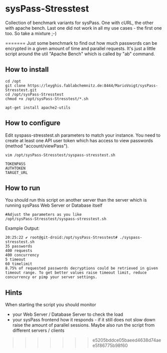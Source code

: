 # sysPass-Stresstest

Collection of benchmark variants for sysPass. One with cURL, the other with apache bench. Last one did not work in all my use cases - the first one too. So take a mixture ;-)

=======
Just some benchmark to find out how much passwords can be encrypted in a given amount of time and parallel requests. It's just a little script around the util "Apache Bench" which is called by "ab" command.

## How to install
```
cd /opt
git clone https://leyghis.fablabchemnitz.de:8444/MarioVoigt/sysPass-Stresstest.git
cd /opt/sysPass-Stresstest
chmod +x /opt/sysPass-Stresstest/*.sh

apt-get install apache2-utils
```

## How to configure
Edit syspass-stresstest.sh parameters to match your instance. You need to create at least one API user token which has access to view passwords (method "account/viewPass").

```
vim /opt/sysPass-Stresstest/syspass-stresstest.sh

TOKENPASS
AUTHTOKEN
TARGET_URL
```

## How to run
You should run this script on another server than the server which is running sysPass Web Server or Database itself

```
#Adjust the parameters as you like
/opt/sysPass-Stresstest/syspass-stresstest.sh
```

Example Output:
```
20:25:22 ✔ root@git-droid:/opt/sysPass-Stresstest# ./syspass-stresstest.sh
35 passwords
400 requests
400 concurrency
5 timeout
60 timelimit
8.75% of requested passwords decryptions could be retrieved in given timeout range. To get better values raise timeout limit, reduce concurrency or pimp your server settings.
```

## Hints
When starting the script you should monitor 
* your Web Server / Database Server to check the load
* your sysPass frontend how it responds - if it still does not slow down raise the amount of parallel sessions. Maybe also run the script from different servers / clients
>>>>>>> e5205bddce05baeed4638d74aee5f86775b98f60
